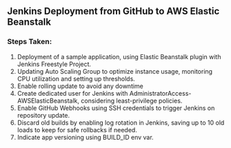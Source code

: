 ## Jenkins Deployment from GitHub to AWS Elastic Beanstalk

### Steps Taken:

1. Deployment of a sample application, using Elastic Beanstalk plugin with Jenkins Freestyle Project.
2. Updating Auto Scaling Group to optimize instance usage, monitoring CPU utilization and setting up thresholds.
3. Enable rolling update to avoid any downtime
4. Create dedicated user for Jenkins with AdministratorAccess-AWSElasticBeanstalk, considering least-privilege policies.
5. Enable GitHub Webhooks using SSH credentials to trigger Jenkins on repository update.
6. Discard old builds by enabling log rotation in Jenkins, saving up to 10 old loads to keep for safe rollbacks if needed.
7. Indicate app versioning using BUILD_ID env var.
